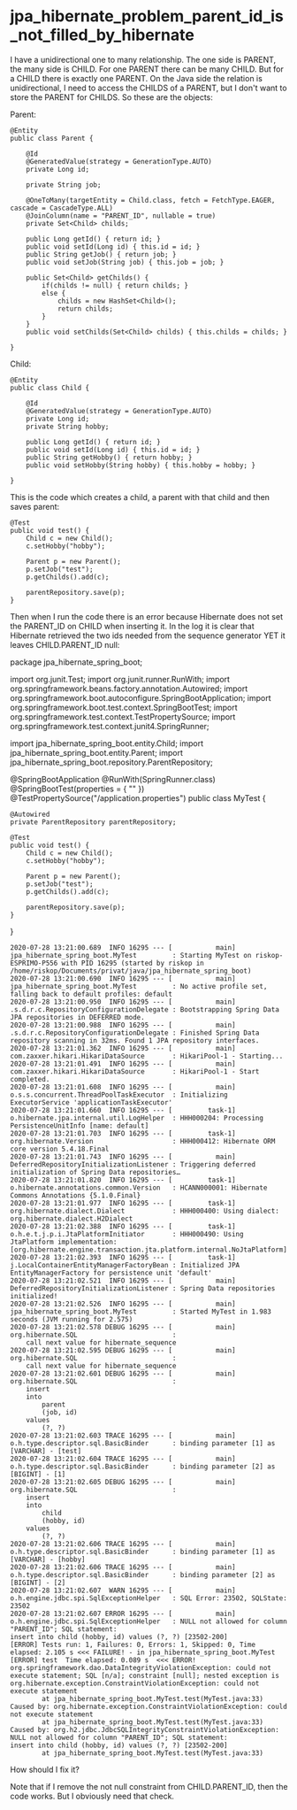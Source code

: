 # jpa_hibernate_problem_parent_id_is_not_filled_by_hibernate

I have a unidirectional one to many relationship. The one side is PARENT, the many side is CHILD. For one PARENT there can be many CHILD. But for a CHILD there is exactly one PARENT. On the Java side the relation is unidirectional, I need to access the CHILDS of a PARENT, but I don't want to store the PARENT for CHILDS. So these are the objects:

Parent:

    @Entity
    public class Parent {
    
        @Id
        @GeneratedValue(strategy = GenerationType.AUTO)
        private Long id;
        
        private String job;
        
        @OneToMany(targetEntity = Child.class, fetch = FetchType.EAGER, cascade = CascadeType.ALL)
        @JoinColumn(name = "PARENT_ID", nullable = true)
        private Set<Child> childs;
    
        public Long getId() { return id; }
        public void setId(Long id) { this.id = id; }
        public String getJob() { return job; }
        public void setJob(String job) { this.job = job; }
    
        public Set<Child> getChilds() {
            if(childs != null) { return childs; }
            else {
                childs = new HashSet<Child>();
                return childs;
            }
        }
        public void setChilds(Set<Child> childs) { this.childs = childs; }
    
    }

Child:

    @Entity
    public class Child {
    
        @Id
        @GeneratedValue(strategy = GenerationType.AUTO)
        private Long id;
        private String hobby;
    
        public Long getId() { return id; }
        public void setId(Long id) { this.id = id; }
        public String getHobby() { return hobby; }
        public void setHobby(String hobby) { this.hobby = hobby; }
    
    }

This is the code which creates a child, a parent with that child and then saves parent:

    @Test
    public void test() {
        Child c = new Child();
        c.setHobby("hobby");
        
        Parent p = new Parent();
        p.setJob("test");
        p.getChilds().add(c);
        
        parentRepository.save(p);
    }


Then when I run the code there is an error because Hibernate does not set the PARENT_ID on CHILD when inserting it. In the log it is clear that Hibernate retrieved the two ids needed from the sequence generator YET it leaves CHILD.PARENT_ID null:

package jpa_hibernate_spring_boot;

import org.junit.Test;
import org.junit.runner.RunWith;
import org.springframework.beans.factory.annotation.Autowired;
import org.springframework.boot.autoconfigure.SpringBootApplication;
import org.springframework.boot.test.context.SpringBootTest;
import org.springframework.test.context.TestPropertySource;
import org.springframework.test.context.junit4.SpringRunner;

import jpa_hibernate_spring_boot.entity.Child;
import jpa_hibernate_spring_boot.entity.Parent;
import jpa_hibernate_spring_boot.repository.ParentRepository;

@SpringBootApplication
@RunWith(SpringRunner.class)
@SpringBootTest(properties = { "" })
@TestPropertySource("/application.properties")
public class MyTest {

    @Autowired
    private ParentRepository parentRepository;
    
    @Test
    public void test() {
        Child c = new Child();
        c.setHobby("hobby");
        
        Parent p = new Parent();
        p.setJob("test");
        p.getChilds().add(c);
        
        parentRepository.save(p);
    }

}

    2020-07-28 13:21:00.689  INFO 16295 --- [           main] jpa_hibernate_spring_boot.MyTest         : Starting MyTest on riskop-ESPRIMO-P556 with PID 16295 (started by riskop in /home/riskop/Documents/privat/java/jpa_hibernate_spring_boot)
    2020-07-28 13:21:00.690  INFO 16295 --- [           main] jpa_hibernate_spring_boot.MyTest         : No active profile set, falling back to default profiles: default
    2020-07-28 13:21:00.950  INFO 16295 --- [           main] .s.d.r.c.RepositoryConfigurationDelegate : Bootstrapping Spring Data JPA repositories in DEFERRED mode.
    2020-07-28 13:21:00.988  INFO 16295 --- [           main] .s.d.r.c.RepositoryConfigurationDelegate : Finished Spring Data repository scanning in 32ms. Found 1 JPA repository interfaces.
    2020-07-28 13:21:01.362  INFO 16295 --- [           main] com.zaxxer.hikari.HikariDataSource       : HikariPool-1 - Starting...
    2020-07-28 13:21:01.491  INFO 16295 --- [           main] com.zaxxer.hikari.HikariDataSource       : HikariPool-1 - Start completed.
    2020-07-28 13:21:01.608  INFO 16295 --- [           main] o.s.s.concurrent.ThreadPoolTaskExecutor  : Initializing ExecutorService 'applicationTaskExecutor'
    2020-07-28 13:21:01.660  INFO 16295 --- [         task-1] o.hibernate.jpa.internal.util.LogHelper  : HHH000204: Processing PersistenceUnitInfo [name: default]
    2020-07-28 13:21:01.703  INFO 16295 --- [         task-1] org.hibernate.Version                    : HHH000412: Hibernate ORM core version 5.4.18.Final
    2020-07-28 13:21:01.743  INFO 16295 --- [           main] DeferredRepositoryInitializationListener : Triggering deferred initialization of Spring Data repositories…
    2020-07-28 13:21:01.820  INFO 16295 --- [         task-1] o.hibernate.annotations.common.Version   : HCANN000001: Hibernate Commons Annotations {5.1.0.Final}
    2020-07-28 13:21:01.977  INFO 16295 --- [         task-1] org.hibernate.dialect.Dialect            : HHH000400: Using dialect: org.hibernate.dialect.H2Dialect
    2020-07-28 13:21:02.388  INFO 16295 --- [         task-1] o.h.e.t.j.p.i.JtaPlatformInitiator       : HHH000490: Using JtaPlatform implementation: [org.hibernate.engine.transaction.jta.platform.internal.NoJtaPlatform]
    2020-07-28 13:21:02.393  INFO 16295 --- [         task-1] j.LocalContainerEntityManagerFactoryBean : Initialized JPA EntityManagerFactory for persistence unit 'default'
    2020-07-28 13:21:02.521  INFO 16295 --- [           main] DeferredRepositoryInitializationListener : Spring Data repositories initialized!
    2020-07-28 13:21:02.526  INFO 16295 --- [           main] jpa_hibernate_spring_boot.MyTest         : Started MyTest in 1.983 seconds (JVM running for 2.575)
    2020-07-28 13:21:02.578 DEBUG 16295 --- [           main] org.hibernate.SQL                        : 
        call next value for hibernate_sequence
    2020-07-28 13:21:02.595 DEBUG 16295 --- [           main] org.hibernate.SQL                        : 
        call next value for hibernate_sequence
    2020-07-28 13:21:02.601 DEBUG 16295 --- [           main] org.hibernate.SQL                        : 
        insert 
        into
            parent
            (job, id) 
        values
            (?, ?)
    2020-07-28 13:21:02.603 TRACE 16295 --- [           main] o.h.type.descriptor.sql.BasicBinder      : binding parameter [1] as [VARCHAR] - [test]
    2020-07-28 13:21:02.604 TRACE 16295 --- [           main] o.h.type.descriptor.sql.BasicBinder      : binding parameter [2] as [BIGINT] - [1]
    2020-07-28 13:21:02.605 DEBUG 16295 --- [           main] org.hibernate.SQL                        : 
        insert 
        into
            child
            (hobby, id) 
        values
            (?, ?)
    2020-07-28 13:21:02.606 TRACE 16295 --- [           main] o.h.type.descriptor.sql.BasicBinder      : binding parameter [1] as [VARCHAR] - [hobby]
    2020-07-28 13:21:02.606 TRACE 16295 --- [           main] o.h.type.descriptor.sql.BasicBinder      : binding parameter [2] as [BIGINT] - [2]
    2020-07-28 13:21:02.607  WARN 16295 --- [           main] o.h.engine.jdbc.spi.SqlExceptionHelper   : SQL Error: 23502, SQLState: 23502
    2020-07-28 13:21:02.607 ERROR 16295 --- [           main] o.h.engine.jdbc.spi.SqlExceptionHelper   : NULL not allowed for column "PARENT_ID"; SQL statement:
    insert into child (hobby, id) values (?, ?) [23502-200]
    [ERROR] Tests run: 1, Failures: 0, Errors: 1, Skipped: 0, Time elapsed: 2.105 s <<< FAILURE! - in jpa_hibernate_spring_boot.MyTest
    [ERROR] test  Time elapsed: 0.089 s  <<< ERROR!
    org.springframework.dao.DataIntegrityViolationException: could not execute statement; SQL [n/a]; constraint [null]; nested exception is org.hibernate.exception.ConstraintViolationException: could not execute statement
            at jpa_hibernate_spring_boot.MyTest.test(MyTest.java:33)
    Caused by: org.hibernate.exception.ConstraintViolationException: could not execute statement
            at jpa_hibernate_spring_boot.MyTest.test(MyTest.java:33)
    Caused by: org.h2.jdbc.JdbcSQLIntegrityConstraintViolationException: 
    NULL not allowed for column "PARENT_ID"; SQL statement:
    insert into child (hobby, id) values (?, ?) [23502-200]
            at jpa_hibernate_spring_boot.MyTest.test(MyTest.java:33)
    


How should I fix it?

Note that if I remove the not null constraint from CHILD.PARENT_ID, then the code works. But I obviously need that check.

